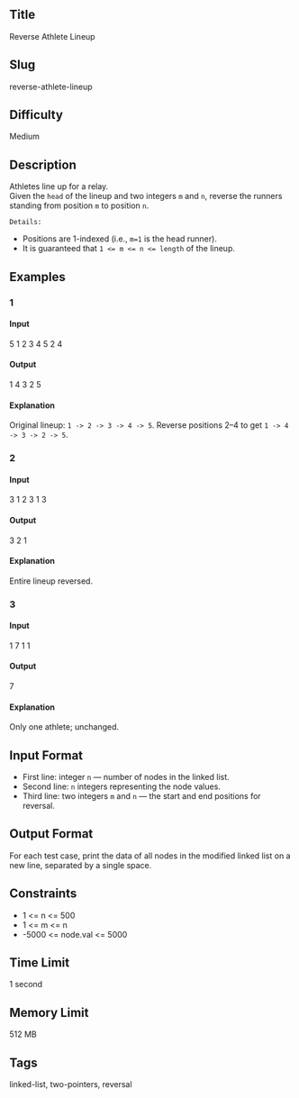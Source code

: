 ## Title
Reverse Athlete Lineup

## Slug
reverse-athlete-lineup

## Difficulty
Medium

## Description

Athletes line up for a relay.  
Given the `head` of the lineup and two integers `m` and `n`, reverse the runners standing from position `m` to position `n`.

`Details:`
* Positions are 1-indexed (i.e., `m=1` is the head runner).
* It is guaranteed that `1 <= m <= n <= length` of the lineup.

## Examples

### 1

#### Input
5
1 2 3 4 5
2 4

#### Output
1 4 3 2 5

#### Explanation
Original lineup: `1 -> 2 -> 3 -> 4 -> 5`.
Reverse positions 2–4 to get `1 -> 4 -> 3 -> 2 -> 5`.

### 2

#### Input
3
1 2 3
1 3

#### Output
3 2 1

#### Explanation
Entire lineup reversed.

### 3

#### Input
1
7
1 1

#### Output
7

#### Explanation
Only one athlete; unchanged.

## Input Format
-   First line: integer `n` — number of nodes in the linked list.
-   Second line: `n` integers representing the node values.
-   Third line: two integers `m` and `n` — the start and end positions for reversal.

## Output Format
For each test case, print the data of all nodes in the modified linked list on a new line, separated by a single space.

## Constraints
- 1 <= n <= 500
- 1 <= m <= n
- -5000 <= node.val <= 5000

## Time Limit
1 second

## Memory Limit
512 MB

## Tags
linked-list, two-pointers, reversal
